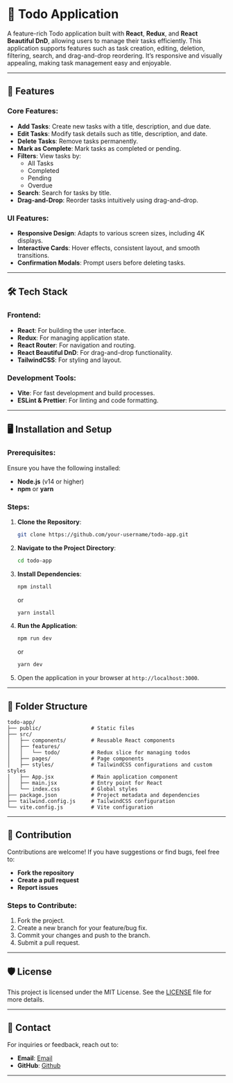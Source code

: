 # 📝 Todo Application

A feature-rich Todo application built with **React**, **Redux**, and **React Beautiful DnD**, allowing users to manage their tasks efficiently. This application supports features such as task creation, editing, deletion, filtering, search, and drag-and-drop reordering. It’s responsive and visually appealing, making task management easy and enjoyable.

---

## 🚀 Features

### Core Features:
- **Add Tasks**: Create new tasks with a title, description, and due date.
- **Edit Tasks**: Modify task details such as title, description, and date.
- **Delete Tasks**: Remove tasks permanently.
- **Mark as Complete**: Mark tasks as completed or pending.
- **Filters**: View tasks by:
  - All Tasks
  - Completed
  - Pending
  - Overdue
- **Search**: Search for tasks by title.
- **Drag-and-Drop**: Reorder tasks intuitively using drag-and-drop.

### UI Features:
- **Responsive Design**: Adapts to various screen sizes, including 4K displays.
- **Interactive Cards**: Hover effects, consistent layout, and smooth transitions.
- **Confirmation Modals**: Prompt users before deleting tasks.

---

## 🛠️ Tech Stack

### Frontend:
- **React**: For building the user interface.
- **Redux**: For managing application state.
- **React Router**: For navigation and routing.
- **React Beautiful DnD**: For drag-and-drop functionality.
- **TailwindCSS**: For styling and layout.

### Development Tools:
- **Vite**: For fast development and build processes.
- **ESLint & Prettier**: For linting and code formatting.

---

## 🖥️ Installation and Setup

### Prerequisites:
Ensure you have the following installed:
- **Node.js** (v14 or higher)
- **npm** or **yarn**

### Steps:
1. **Clone the Repository**:
   ```bash
   git clone https://github.com/your-username/todo-app.git
   ```
2. **Navigate to the Project Directory**:
   ```bash
   cd todo-app
   ```
3. **Install Dependencies**:
   ```bash
   npm install
   ```
   or
   ```bash
   yarn install
   ```
4. **Run the Application**:
   ```bash
   npm run dev
   ```
   or
   ```bash
   yarn dev
   ```

5. Open the application in your browser at `http://localhost:3000`.

---

## 📂 Folder Structure

```
todo-app/
├── public/                # Static files
├── src/
│   ├── components/        # Reusable React components
│   ├── features/
│   │   └── todo/          # Redux slice for managing todos
│   ├── pages/             # Page components
│   ├── styles/            # TailwindCSS configurations and custom styles
│   ├── App.jsx            # Main application component
│   ├── main.jsx           # Entry point for React
│   └── index.css          # Global styles
├── package.json           # Project metadata and dependencies
├── tailwind.config.js     # TailwindCSS configuration
└── vite.config.js         # Vite configuration
```

---

## 🤝 Contribution

Contributions are welcome! If you have suggestions or find bugs, feel free to:
- **Fork the repository**
- **Create a pull request**
- **Report issues**

### Steps to Contribute:
1. Fork the project.
2. Create a new branch for your feature/bug fix.
3. Commit your changes and push to the branch.
4. Submit a pull request.

---

## 🛡️ License

This project is licensed under the MIT License. See the [LICENSE](LICENSE) file for more details.

---

<!-- ## 📸 Screenshots

### Task List View
![Task List Screenshot](link-to-your-screenshot)

### Edit Task
![Edit Task Screenshot](link-to-your-screenshot)

--- -->

## 📧 Contact

For inquiries or feedback, reach out to:

- **Email**: [Email](mailto:rautmohit063@gmail.com)
- **GitHub**: [Github](https://github.com/MohitRaut07)

---

